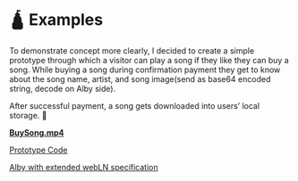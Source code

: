 # 🛕 Examples

To demonstrate concept more clearly, I decided to create a simple prototype through which a visitor can play a song if they like they can buy a song. While buying a song during confirmation payment they get to know about the song name, artist, and song image(send as base64 encoded string, decode on Alby side).

After successful payment, a song gets downloaded into users’ local storage. 🎉

[**BuySong.mp4**](https://drive.google.com/file/d/1WUZybY3d-MTbcdlMRGQK\_zTJHU7PVeIV/view)

[Prototype Code](https://github.com/pavanjoshi914/Buy-songs-with-Alby-demo-for-transaction-metadata/pull/1)

[Alby with extended webLN specification](https://github.com/pavanjoshi914/Alby-With-extended-Webln/commit/ed6f7559de47b7a9c932e655fb45be9481856714)
